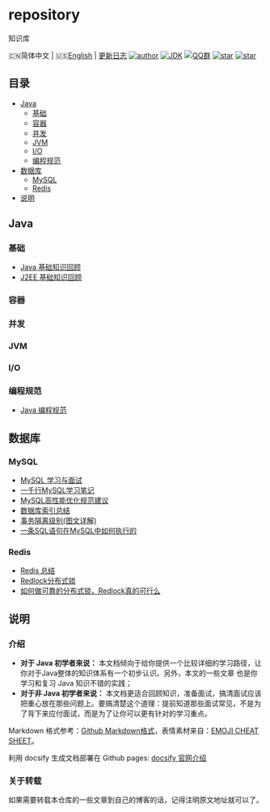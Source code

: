 # repository
知识库

🇨🇳简体中文 | 🇺🇸[English](./README.en.md) | [更新日志](https://gitee.com/Hacker-walker/repository)
[![author](https://img.shields.io/badge/author-walker-blue.svg)](https://wuxf.cn)
[![JDK](https://img.shields.io/badge/JDK-1.8-orange.svg)](https://github.com/Hacker-walker/repository)
[![QQ群](https://img.shields.io/badge/chat-walkerQQ%E7%BE%A4-yellow.svg)](https://jq.qq.com/?_wv=1027&k=5mjexzD)
<a href="https://github.com/hacker-walker/repository"><img alt="star" src="https://img.shields.io/github/stars/hacker-walker/repository.svg?label=Stars&style=social"/></a>
[![star](https://gitee.com/Hacker-walker/repository/badge/star.svg?theme=dark)](https://gitee.com/Hacker-walker/repository/stargazers)


## 目录

- [Java](#java)
    - [基础](#基础)
    - [容器](#容器)
    - [并发](#并发)
    - [JVM](#jvm)
    - [I/O](#io)
    - [编程规范](#编程规范)
- [数据库](#数据库)
    - [MySQL](#mysql)
    - [Redis](#redis)
- [说明](#说明)
## Java

### 基础

* [Java 基础知识回顾](repository/java/Java基础知识.md)
* [J2EE 基础知识回顾](repository/java/J2EE基础知识.md)

### 容器
  
### 并发

### JVM

### I/O

### 编程规范

- [Java 编程规范](repository/java/Java编程规范.md)

## 数据库

### MySQL

* [MySQL 学习与面试](repository/database/Mysql/MySQL.md)
* [一千行MySQL学习笔记](repository/database/Mysql/一千行MySQL命令.md)
* [MySQL高性能优化规范建议](repository/database/Mysql/MySQL高性能优化规范建议.md)
* [数据库索引总结](repository/database/Mysql/MySQL%20Index.md)
* [事务隔离级别(图文详解)](repository/database/Mysql/事务隔离级别(图文详解).md)
* [一条SQL语句在MySQL中如何执行的](repository/database/Mysql/一条sql语句在mysql中如何执行的.md)

### Redis

* [Redis 总结](repository/database/Redis/Redis.md)
* [Redlock分布式锁](repository/database/Redis/Redlock分布式锁.md)
* [如何做可靠的分布式锁，Redlock真的可行么](repository/database/Redis/如何做可靠的分布式锁，Redlock真的可行么.md)

## 说明

### 介绍

*  **对于 Java 初学者来说：** 本文档倾向于给你提供一个比较详细的学习路径，让你对于Java整体的知识体系有一个初步认识。另外，本文的一些文章
也是你学习和复习 Java 知识不错的实践；
*  **对于非 Java 初学者来说：** 本文档更适合回顾知识，准备面试，搞清面试应该把重心放在那些问题上。要搞清楚这个道理：提前知道那些面试常见，不是为了背下来应付面试，而是为了让你可以更有针对的学习重点。

Markdown 格式参考：[Github Markdown格式](https://guides.github.com/features/mastering-markdown/)，表情素材来自：[EMOJI CHEAT SHEET](https://www.webpagefx.com/tools/emoji-cheat-sheet/)。

利用 docsify 生成文档部署在 Github pages: [docsify 官网介绍](https://docsify.js.org/#/)

### 关于转载

如果需要转载本仓库的一些文章到自己的博客的话，记得注明原文地址就可以了。


